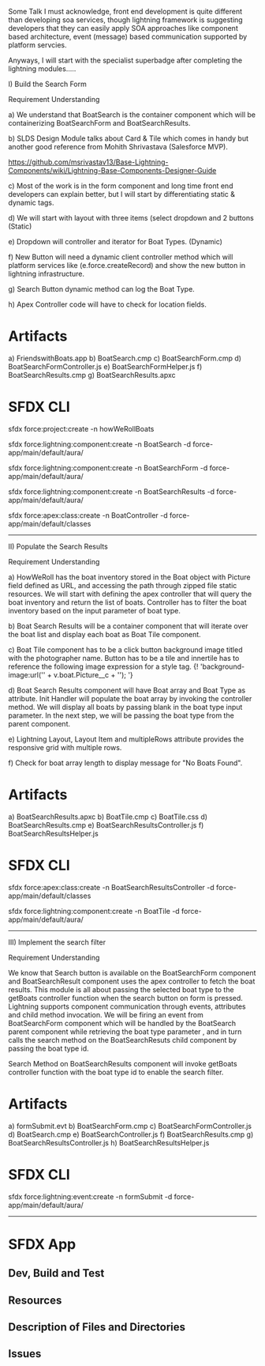 Some Talk
I must acknowledge, front end development is quite different than developing soa services, though lightning framework is suggesting developers that they can easily apply SOA approaches like component based architecture, event (message) based communication supported by platform servcies.

Anyways, I will start with the specialist superbadge after completing the lightning modules.....

I) Build the Search Form

Requirement Understanding

a) We understand that BoatSearch is the container component which will be containerizing BoatSearchForm and BoatSearchResults.

b) SLDS Design Module talks about Card & Tile which comes in handy but another good reference from Mohith Shrivastava (Salesforce MVP).

https://github.com/msrivastav13/Base-Lightning-Components/wiki/Lightning-Base-Components-Designer-Guide

c) Most of the work is in the form component and long time front end developers can explain better, but I will start by differentiating static & dynamic tags.

d) We will start with layout with three items (select dropdown and 2 buttons (Static)

e) Dropdown will controller and iterator for Boat Types. (Dynamic)

f) New Button will need a dynamic client controller method which will platform services like (e.force.createRecord) and show the new button in lightning infrastructure.

g) Search Button dynamic method can log the Boat Type.

h) Apex Controller code will have to check for location fields. 

# Artifacts
a) FriendswithBoats.app 
b) BoatSearch.cmp
c) BoatSearchForm.cmp
d) BoatSearchFormController.js
e) BoatSearchFormHelper.js
f) BoatSearchResults.cmp
g) BoatSearchResults.apxc

# SFDX CLI
sfdx force:project:create -n howWeRollBoats

sfdx force:lightning:component:create -n BoatSearch -d force-app/main/default/aura/

sfdx force:lightning:component:create -n BoatSearchForm -d force-app/main/default/aura/

sfdx force:lightning:component:create -n BoatSearchResults -d force-app/main/default/aura/

sfdx force:apex:class:create -n BoatController -d force-app/main/default/classes
******************************************************************************************************************************************************

II) Populate the Search Results

Requirement Understanding

a) HowWeRoll has the boat inventory stored in the Boat object with Picture field defined as URL, and accessing the path through zipped file static resources. We will start with defining the apex controller that will query the boat inventory and return the list of boats. Controller has to filter the boat inventory based on the input parameter of boat type.

b) Boat Search Results will be a container component that will iterate over the boat list and display each boat as Boat Tile component.

c) Boat Tile component has to be a click button background image titled with the photographer name.
Button has to be a tile and innertile has to reference the following image expression for a style tag.
{! 'background-image:url(\'' + v.boat.Picture__c + '\'); '}

d) Boat Search Results component will have Boat array and Boat Type as attribute. Init Handler will populate the boat array by invoking the controller method. We will display all boats by passing blank in the boat type input parameter. In the next step, we will be passing the boat type from the parent component.

e) Lightning Layout, Layout Item  and multipleRows attribute provides the responsive grid with multiple rows.

f) Check for boat array length to display message for "No Boats Found".

# Artifacts
a) BoatSearchResults.apxc
b) BoatTile.cmp
c) BoatTile.css
d) BoatSearchResults.cmp
e) BoatSearchResultsController.js
f) BoatSearchResultsHelper.js

# SFDX CLI
sfdx force:apex:class:create -n BoatSearchResultsController -d force-app/main/default/classes

sfdx force:lightning:component:create -n BoatTile -d force-app/main/default/aura/

******************************************************************************************************************************************************

III) Implement the search filter

Requirement Understanding

We know that Search button is available on the BoatSearchForm component and BoatSearchResult component uses the apex controller to fetch the boat results.
This module is all about passing the selected boat type to the getBoats controller function when the search button on form is pressed. 
Lightning supports component communication through events, attributes and child method invocation. We will be firing an event from BoatSearchForm component which will be handled by the BoatSearch parent component while retrieving the boat type parameter , and in turn calls the search method on the BoatSearchResuts child component by passing the boat type id.

Search Method on BoatSearchResults component will  invoke getBoats controller function with the boat type id to enable the search filter.

# Artifacts
a) formSubmit.evt
b) BoatSearchForm.cmp
c) BoatSearchFormController.js
d) BoatSearch.cmp
e) BoatSearchController.js
f) BoatSearchResults.cmp
g) BoatSearchResultsController.js
h) BoatSearchResultsHelper.js

# SFDX CLI
sfdx force:lightning:event:create -n formSubmit -d force-app/main/default/aura/

******************************************************************************************************************************************************

# SFDX  App

## Dev, Build and Test


## Resources


## Description of Files and Directories


## Issues


